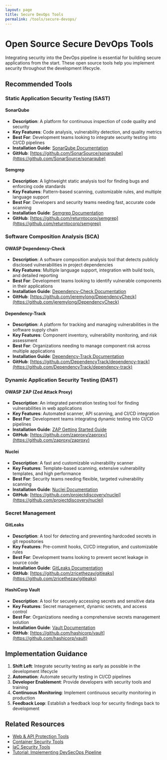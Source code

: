```yaml
---
layout: page
title: Secure DevOps Tools
permalink: /tools/secure-devops/
---
```


# Open Source Secure DevOps Tools

Integrating security into the DevOps pipeline is essential for building secure applications from the start. These open source tools help you implement security throughout the development lifecycle.

## Recommended Tools

### Static Application Security Testing (SAST)

#### SonarQube
- **Description**: A platform for continuous inspection of code quality and security
- **Key Features**: Code analysis, vulnerability detection, and quality metrics
- **Best For**: Development teams looking to integrate security testing into CI/CD pipelines
- **Installation Guide**: [SonarQube Documentation](https://docs.sonarqube.org/latest/setup/get-started-2-minutes/)
- **GitHub**: [https://github.com/SonarSource/sonarqube](https://github.com/SonarSource/sonarqube)

#### Semgrep
- **Description**: A lightweight static analysis tool for finding bugs and enforcing code standards
- **Key Features**: Pattern-based scanning, customizable rules, and multiple language support
- **Best For**: Developers and security teams needing fast, accurate code scanning
- **Installation Guide**: [Semgrep Documentation](https://semgrep.dev/docs/getting-started/)
- **GitHub**: [https://github.com/returntocorp/semgrep](https://github.com/returntocorp/semgrep)

### Software Composition Analysis (SCA)

#### OWASP Dependency-Check
- **Description**: A software composition analysis tool that detects publicly disclosed vulnerabilities in project dependencies
- **Key Features**: Multiple language support, integration with build tools, and detailed reporting
- **Best For**: Development teams looking to identify vulnerable components in their applications
- **Installation Guide**: [Dependency-Check Documentation](https://jeremylong.github.io/DependencyCheck/dependency-check-cli/index.html)
- **GitHub**: [https://github.com/jeremylong/DependencyCheck](https://github.com/jeremylong/DependencyCheck)

#### Dependency-Track
- **Description**: A platform for tracking and managing vulnerabilities in the software supply chain
- **Key Features**: Component inventory, vulnerability monitoring, and risk assessment
- **Best For**: Organizations needing to manage component risk across multiple applications
- **Installation Guide**: [Dependency-Track Documentation](https://docs.dependencytrack.org/getting-started/deploy/)
- **GitHub**: [https://github.com/DependencyTrack/dependency-track](https://github.com/DependencyTrack/dependency-track)

### Dynamic Application Security Testing (DAST)

#### OWASP ZAP (Zed Attack Proxy)
- **Description**: An integrated penetration testing tool for finding vulnerabilities in web applications
- **Key Features**: Automated scanner, API scanning, and CI/CD integration
- **Best For**: Development teams integrating dynamic testing into CI/CD pipelines
- **Installation Guide**: [ZAP Getting Started Guide](https://www.zaproxy.org/getting-started/)
- **GitHub**: [https://github.com/zaproxy/zaproxy](https://github.com/zaproxy/zaproxy)

#### Nuclei
- **Description**: A fast and customizable vulnerability scanner
- **Key Features**: Template-based scanning, extensive vulnerability templates, and high performance
- **Best For**: Security teams needing flexible, targeted vulnerability scanning
- **Installation Guide**: [Nuclei Documentation](https://nuclei.projectdiscovery.io/nuclei/get-started/)
- **GitHub**: [https://github.com/projectdiscovery/nuclei](https://github.com/projectdiscovery/nuclei)

### Secret Management

#### GitLeaks
- **Description**: A tool for detecting and preventing hardcoded secrets in git repositories
- **Key Features**: Pre-commit hooks, CI/CD integration, and customizable rules
- **Best For**: Development teams looking to prevent secret leakage in source code
- **Installation Guide**: [GitLeaks Documentation](https://github.com/zricethezav/gitleaks#installation)
- **GitHub**: [https://github.com/zricethezav/gitleaks](https://github.com/zricethezav/gitleaks)

#### HashiCorp Vault
- **Description**: A tool for securely accessing secrets and sensitive data
- **Key Features**: Secret management, dynamic secrets, and access control
- **Best For**: Organizations needing a comprehensive secrets management solution
- **Installation Guide**: [Vault Documentation](https://learn.hashicorp.com/tutorials/vault/getting-started-install)
- **GitHub**: [https://github.com/hashicorp/vault](https://github.com/hashicorp/vault)

## Implementation Guidance

1. **Shift Left**: Integrate security testing as early as possible in the development lifecycle
2. **Automation**: Automate security testing in CI/CD pipelines
3. **Developer Enablement**: Provide developers with security tools and training
4. **Continuous Monitoring**: Implement continuous security monitoring in production
5. **Feedback Loop**: Establish a feedback loop for security findings back to development

## Related Resources

- [Web & API Protection Tools](/tools/02-web-api-protection.html)
- [Container Security Tools](/tools/08-container-security.html)
- [IaC Security Tools](/tools/09-iac-security.html)
- [Tutorial: Implementing DevSecOps Pipeline](/tutorials/devsecops-pipeline.html)